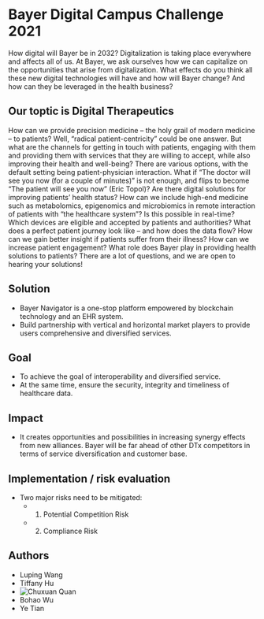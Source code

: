 # Bayer Digital Campus Challenge 2021
How digital will Bayer be in 2032?
Digitalization is taking place everywhere and affects all of us. At Bayer, we ask ourselves how we can capitalize on the opportunities that arise from digitalization. What effects do you think all these new digital technologies will have and how will Bayer change? And how can they be leveraged in the health business?

## Our toptic is Digital Therapeutics

How can we provide precision medicine – the holy grail of modern medicine – to patients? Well, “radical patient-centricity” could be one answer. But what are the channels for getting in touch with patients, engaging with them and providing them with services that they are willing to accept, while also improving their health and well-being? There are various options, with the default setting being patient-physician interaction. What if “The doctor will see you now (for a couple of minutes)” is not enough, and flips to become “The patient will see you now” (Eric Topol)? Are there digital solutions for improving patients’ health status? How can we include high-end medicine such as metabolomics, epigenomics and microbiomics in remote interaction of patients with “the healthcare system”? Is this possible in real-time? Which devices are eligible and accepted by patients and authorities? What does a perfect patient journey look like – and how does the data flow? How can we gain better insight if patients suffer from their illness? How can we increase patient engagement? What role does Bayer play in providing health solutions to patients? There are a lot of questions, and we are open to hearing your solutions!


## Solution 
- Bayer Navigator is a one-stop platform empowered by blockchain technology and an EHR system.
- Build partnership with vertical and horizontal market players to provide users comprehensive and diversified services.

## Goal
- To achieve the goal of interoperability and diversified service.
- At the same time, ensure the security, integrity and timeliness of healthcare data.

## Impact
- It creates opportunities and possibilities in increasing synergy effects from new alliances. Bayer will be far ahead of other DTx competitors in terms of service diversification and customer base.

## Implementation / risk evaluation
- Two major risks need to be mitigated:
  - 1. Potential Competition Risk 
  - 2. Compliance Risk

## Authors
- Luping Wang
- Tiffany Hu
- ![Chuxuan Quan](https://github.com/amoroma-bb)
- Bohao Wu
- Ye Tian
